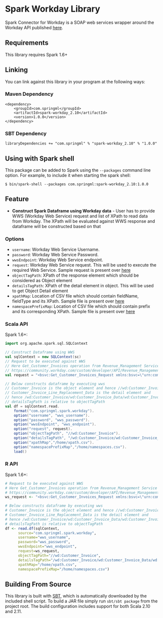# Spark Workday Library

Spark Connector for Workday is a SOAP web services wrapper around the Workday API published [here]( https://community.workday.com/custom/developer/API/index.html).  

## Requirements

This library requires Spark 1.6+

## Linking
You can link against this library in your program at the following ways:

### Maven Dependency
```
<dependency>
    <groupId>com.springml</groupId>
    <artifactId>spark-workday_2.10</artifactId>
    <version>1.0.0</version>
</dependency>
```

### SBT Dependency
```
libraryDependencies += "com.springml" % "spark-workday_2.10" % "1.0.0"
```

## Using with Spark shell
This package can be added to Spark using the `--packages` command line option.  For example, to include it when starting the spark shell:

```
$ bin/spark-shell --packages com.springml:spark-workday_2.10:1.0.0
```

## Feature
* **Construct Spark Dataframe using Workday data** - User has to provide WWS (Workday Web Service) request and list of XPath to read data from Workday. The XPath will be evaluated against WWS response and dataframe will be constructed based on that  

### Options
* `username`: Workday Web Service Username. 
* `password`: Workday Web Service Password.
* `wwsEndpoint`: Workday Web Service endpoint.
* `request`: Workday Web Service request. This will be used to execute the required Web Service. Sample request is present over [here](https://raw.githubusercontent.com/springml/spark-workday/master/src/test/resources/Get_Customer_Invoices_Request_Sample.xml)
* `objectTagPath`: XPath of the response element which should be considered as Object element
* `detailsTagPath`: XPath of the detail element in object. This will be used to get Object Detail element
* `xpathMap`: Location of CSV file which should contain fieldName, fieldType and its XPath. Sample file is present over [here](https://raw.githubusercontent.com/springml/spark-workday/master/src/test/resources/xpath.csv)
* `namespacePrefixMap`: Location of CSV file which should contain prefix and its corresponding XPath. Sample file is present over [here](https://raw.githubusercontent.com/springml/spark-workday/master/src/test/resources/namespaces.csv)

### Scala API
Spark 1.6+:
```scala
import org.apache.spark.sql.SQLContext

// Construct Dataframe using WWS
val sqlContext = new SQLContext(sc)
// Request to be executed against WWS
// Here Get_Customer_Invoices operation from Revenue_Management Service is used
// https://community.workday.com/custom/developer/API/Revenue_Management/v27.0/Get_Customer_Invoices.html
val request = "<bsvc:Get_Customer_Invoices_Request xmlns:bsvc=\"urn:com.workday/bsvc\"><bsvc:Response_Filter><bsvc:As_Of_Effective_Date>2016-09-09</bsvc:As_Of_Effective_Date><bsvc:As_Of_Entry_DateTime>2016-09-09</bsvc:As_Of_Entry_DateTime><bsvc:Page>1</bsvc:Page><bsvc:Count>100</bsvc:Count></bsvc:Response_Filter><bsvc:Response_Group><bsvc:Include_Reference>1</bsvc:Include_Reference><bsvc:Include_Customer_Invoice_Data>1</bsvc:Include_Customer_Invoice_Data></bsvc:Response_Group></bsvc:Get_Customer_Invoices_Request>"

// Below constructs dataframe by executing wws 
// Customer_Invoice is the object element and hence //wd:Customer_Invoice in objectTagPath
// Customer_Invoice_Line_Replacement_Data is the detail element and 
// hence /wd:Customer_Invoice/wd:Customer_Invoice_Data/wd:Customer_Invoice_Line_Replacement_Data in detailsTagPath
// detailsTagPath is relative to objectTagPath
val df = sqlContext.read.
    format("com.springml.spark.workday").
    option("username", "wws_username").
    option("password", "wws_password").
    option("wwsEndpoint", "wws_endpoint").
    option("request", request).
    option("objectTagPath", "//wd:Customer_Invoice").
    option("detailsTagPath", "/wd:Customer_Invoice/wd:Customer_Invoice_Data/wd:Customer_Invoice_Line_Replacement_Data").
    option("xpathMap","/home/xpath.csv").
    option("namespacePrefixMap","/home/namespaces.csv").
    load()  

```


### R API
Spark 1.6+:
```r
# Request to be executed against WWS
# Here Get_Customer_Invoices operation from Revenue_Management Service is used
# https://community.workday.com/custom/developer/API/Revenue_Management/v27.0/Get_Customer_Invoices.html
ws_request <- "<bsvc:Get_Customer_Invoices_Request xmlns:bsvc=\"urn:com.workday/bsvc\"><bsvc:Response_Filter><bsvc:As_Of_Effective_Date>2016-09-09</bsvc:As_Of_Effective_Date><bsvc:As_Of_Entry_DateTime>2016-09-09</bsvc:As_Of_Entry_DateTime><bsvc:Page>1</bsvc:Page><bsvc:Count>100</bsvc:Count></bsvc:Response_Filter><bsvc:Response_Group><bsvc:Include_Reference>1</bsvc:Include_Reference><bsvc:Include_Customer_Invoice_Data>1</bsvc:Include_Customer_Invoice_Data></bsvc:Response_Group></bsvc:Get_Customer_Invoices_Request>"

# Below constructs dataframe by executing wws 
# Customer_Invoice is the object element and hence //wd:Customer_Invoice in objectTagPath
# Customer_Invoice_Line_Replacement_Data is the detail element and 
# hence /wd:Customer_Invoice/wd:Customer_Invoice_Data/wd:Customer_Invoice_Line_Replacement_Data in detailsTagPath
# detailsTagPath is relative to objectTagPath
df <- read.df(sqlContext, 
      source="com.springml.spark.workday", 
      username="wws_username", 
      password="wws_password", 
      wwsEndpoint="wws_endpoint", 
      request=ws_request,
      objectTagPath="//wd:Customer_Invoice",
      detailsTagPath="/wd:Customer_Invoice/wd:Customer_Invoice_Data/wd:Customer_Invoice_Line_Replacement_Data",
      xpathMap="/home/xpath.csv",
      namespacePrefixMap="/home/namespaces.csv")

```


## Building From Source
This library is built with [SBT](http://www.scala-sbt.org/0.13/docs/Command-Line-Reference.html), which is automatically downloaded by the included shell script. To build a JAR file simply run `sbt/sbt package` from the project root. The build configuration includes support for both Scala 2.10 and 2.11.
